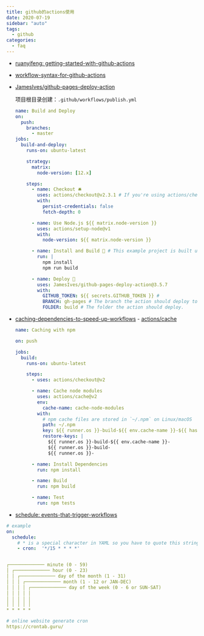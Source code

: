 ```yaml
---
title: github的actions使用
date: 2020-07-19
sidebar: "auto"
tags:
  - github
categories:
  - faq
---
```


- [ruanyifeng: getting-started-with-github-actions](http://www.ruanyifeng.com/blog/2019/09/getting-started-with-github-actions.html)

- [workflow-syntax-for-github-actions](https://docs.github.com/cn/actions/reference/workflow-syntax-for-github-actions)

- [JamesIves/github-pages-deploy-action](https://github.com/JamesIves/github-pages-deploy-action)

  项目根目录创建：`.github/workflows/publish.yml`

  ```yml
  name: Build and Deploy
  on:
    push:
      branches:
        - master
  jobs:
    build-and-deploy:
      runs-on: ubuntu-latest

      strategy:
        matrix:
          node-version: [12.x]

      steps:
        - name: Checkout 🛎️
          uses: actions/checkout@v2.3.1 # If you're using actions/checkout@v2 you must set persist-credentials to false in most cases for the deployment to work correctly.
          with:
            persist-credentials: false
            fetch-depth: 0

        - name: Use Node.js ${{ matrix.node-version }}
          uses: actions/setup-node@v1
          with:
            node-version: ${{ matrix.node-version }}

        - name: Install and Build 🔧 # This example project is built using npm and outputs the result to the 'build' folder. Replace with the commands required to build your project, or remove this step entirely if your site is pre-built.
          run: |
            npm install
            npm run build

        - name: Deploy 🚀
          uses: JamesIves/github-pages-deploy-action@3.5.7
          with:
            GITHUB_TOKEN: ${{ secrets.GITHUB_TOKEN }} #
            BRANCH: gh-pages # The branch the action should deploy to.
            FOLDER: build # The folder the action should deploy.
  ```

- [caching-dependencies-to-speed-up-workflows](https://docs.github.com/cn/actions/configuring-and-managing-workflows/caching-dependencies-to-speed-up-workflows) - [actions/cache](https://github.com/actions/cache)

  ```yml
  name: Caching with npm

  on: push

  jobs:
    build:
      runs-on: ubuntu-latest

      steps:
        - uses: actions/checkout@v2

        - name: Cache node modules
          uses: actions/cache@v2
          env:
            cache-name: cache-node-modules
          with:
            # npm cache files are stored in `~/.npm` on Linux/macOS
            path: ~/.npm
            key: ${{ runner.os }}-build-${{ env.cache-name }}-${{ hashFiles('**/package-lock.json') }}
            restore-keys: |
              ${{ runner.os }}-build-${{ env.cache-name }}-
              ${{ runner.os }}-build-
              ${{ runner.os }}-

        - name: Install Dependencies
          run: npm install

        - name: Build
          run: npm build

        - name: Test
          run: npm tests
  ```

- [schedule: events-that-trigger-workflows](https://docs.github.com/cn/actions/reference/events-that-trigger-workflows#)

```yml
# example
on:
  schedule:
    # * is a special character in YAML so you have to quote this string
    - cron:  '*/15 * * * *'


┌───────────── minute (0 - 59)
│ ┌───────────── hour (0 - 23)
│ │ ┌───────────── day of the month (1 - 31)
│ │ │ ┌───────────── month (1 - 12 or JAN-DEC)
│ │ │ │ ┌───────────── day of the week (0 - 6 or SUN-SAT)
│ │ │ │ │
│ │ │ │ │
│ │ │ │ │
* * * * *

# online website generate cron
https://crontab.guru/
```
